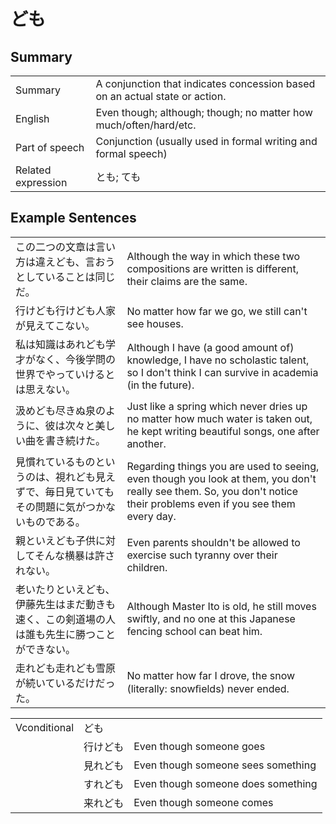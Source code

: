 # ども

## Summary

<table><tr>   <td>Summary</td>   <td>A conjunction that indicates concession based on an actual state or action.</td></tr><tr>   <td>English</td>   <td>Even though; although; though; no matter how much/often/hard/etc.</td></tr><tr>   <td>Part of speech</td>   <td>Conjunction (usually used in formal writing and formal speech)</td></tr><tr>   <td>Related expression</td>   <td>とも; ても</td></tr></table>

## Example Sentences

<table><tr>   <td>この二つの文章は言い方は違えども、言おうとしていることは同じだ。</td>   <td>Although the way in which these two compositions are written is different, their claims are the same.</td></tr><tr>   <td>行けども行けども人家が見えてこない。</td>   <td>No matter how far we go, we still can't see houses.</td></tr><tr>   <td>私は知識はあれども学才がなく、今後学問の世界でやっていけるとは思えない。</td>   <td>Although I have (a good amount of) knowledge, I have no scholastic talent, so I don't think I can survive in academia (in the future).</td></tr><tr>   <td>汲めども尽きぬ泉のように、彼は次々と美しい曲を書き続けた。</td>   <td>Just like a spring which never dries up no matter how much water is taken out, he kept writing beautiful songs, one after another.</td></tr><tr>   <td>見慣れているものというのは、視れども見えずで、毎日見ていてもその問題に気がつかないものである。</td>   <td>Regarding things you are used to seeing, even though you look at them, you don't really see them. So, you don't notice their problems even if you see them every day.</td></tr><tr>   <td>親といえども子供に対してそんな横暴は許されない。</td>   <td>Even parents shouldn't be allowed to exercise such tyranny over their children.</td></tr><tr>   <td>老いたりといえども、伊藤先生はまだ動きも速く、この剣道場の人は誰も先生に勝つことができない。</td>   <td>Although Master Ito is old, he still moves swiftly, and no one at this Japanese fencing school can beat him.</td></tr><tr>   <td>走れども走れども雪原が続いているだけだった。</td>   <td>No matter how far I drove, the snow (literally: snowﬁelds) never ended.</td></tr></table>

<table class="table"><tbody><tr class="tr head"><td class="td"><span class="bold">Vconditional</span></td><td class="td"><span class="concept">ども</span></td><td class="td"></td></tr><tr class="tr"><td class="td"></td><td class="td"><span>行け</span><span class="concept">ども</span></td><td class="td"><span>Even though someone goes</span></td></tr><tr class="tr"><td class="td"></td><td class="td"><span>見れ</span><span class="concept">ども</span></td><td class="td"><span>Even though someone sees something</span></td></tr><tr class="tr"><td class="td"></td><td class="td"><span>すれ</span><span class="concept">ども</span></td><td class="td"><span>Even though someone does something</span></td></tr><tr class="tr"><td class="td"></td><td class="td"><span>来れ</span><span class="concept">ども</span></td><td class="td"><span>Even though someone comes</span></td></tr></tbody></table>

